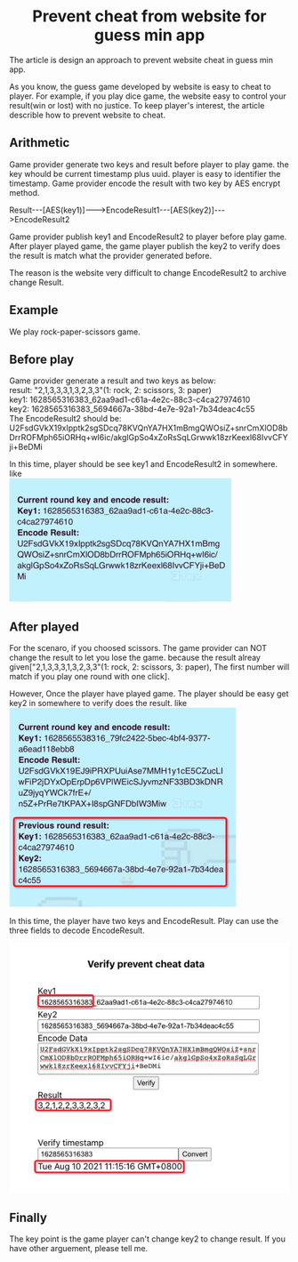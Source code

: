 # <center>Prevent cheat from website for guess min app</center>

The article is design an approach to prevent website cheat in guess min app.

As you know, the guess game developed by website is easy to cheat to player. For example, if you play dice game, the website easy to control your result(win or lost) with no justice. To keep player's interest, the article describle how to prevent website to cheat.  

## Arithmetic
Game provider generate two keys and result before player to play game.  the key whould be current timestamp plus uuid. player is easy to identifier the timestamp. Game provider encode the result with two key by AES encrypt method.  

Result---[AES(key1)]--->EncodeResult1---[AES(key2)]--->EncodeResult2  

Game provider publish key1 and EncodeResult2 to player before play game. After player played game, the game player publish the key2 to verify does the result is match what the provider generated before.

The reason is the website very difficult to change EncodeResult2 to archive change Result.

## Example
We play rock-paper-scissors game.
## Before play
Game provider generate a result and two keys as below:  
result: "2,1,3,3,3,1,3,2,3,3"(1: rock, 2: scissors, 3: paper)  
key1: 1628565316383_62aa9ad1-c61a-4e2c-88c3-c4ca27974610  
key2: 1628565316383_5694667a-38bd-4e7e-92a1-7b34deac4c55   
The EncodeResult2 should be:  
U2FsdGVkX19xIpptk2sgSDcq78KVQnYA7HX1mBmgQWOsiZ+snrCmXlOD8bDrrROFMph65iORHq+wI6ic/akglGpSo4xZoRsSqLGrwwk18zrKeexl68IvvCFYji+BeDMi

In this time, player should be see key1 and EncodeResult2 in somewhere. like  
![](./gameKey1AndResult.png)

## After played

For the scenaro, if you choosed scissors. The game provider can NOT change the result to let you lose the game. because the result alreay given["2,1,3,3,3,1,3,2,3,3"(1: rock, 2: scissors, 3: paper), The first number will match if you play one round with one click].  

However, Once the player have played game. The player should be easy get key2 in somewhere to verify does the result. like  
![](./gameKey1AndKey2.png)

In this time, the player have two keys and EncodeResult. Play can use the three fields to decode EncodeResult.

![](./gameVerify.png)

## Finally
The key point is the game player can't change key2 to change result. If you have other arguement, please tell me. 